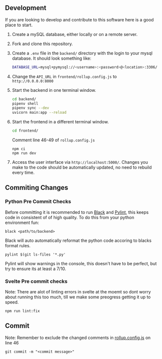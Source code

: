 ## Development 
If you are looking to develop and contribute to this software here is a good place to start. 
1. Create a mySQL database, either locally or on a remote server. 
2. Fork and clone this repository. 
3. Create a `.env` file in the `backend/` directory with the login to your mysql database. It should look something like:
    ```bash
    DATABASE_URL=mysql+pymysql://<username>:<password>@<location>:3306/<db_name>
    ```
4. Change the `API_URL` in `frontend/rollup.config.js` to `http://0.0.0.0:8000`
5. Start the backend in one terminal window.
    ```bash
    cd backend/
    pipenv shell
    pipenv sync --dev
    uvicorn main:app --reload
    ```
6. Start the frontend in a different terminal window.
    ```bash
    cd frontend/
    ```

    Comment line 46-49 of `rollup.config.js`
    
    
    ```
    npm ci
    npm run dev
    ```
7. Access the user interface via `http://localhost:5000/`. Changes you make to the code should be automatically updated, no need to rebuild every time.

## Commiting Changes

### Python Pre Commit Checks

Before committing it is recommended to run [Black](https://github.com/psf/black) and [Pylint](https://github.com/PyCQA/pylint), this keeps code in consistent of of high quality. To do this from your python environment fun:

    
    black <path/to/backend>
    
Black will auto automatically reformat the python code accoring to blacks format rules.

```
pylint $(git ls-files '*.py'
```

Pylint will show warnings in the console, this doesn't have to be perfect, but try to ensure its at least a 7/10.

### Svelte Pre commit checks
Note: There are alot of linting errors in svelte at the moemt so dont worry about running this too much, till we make some preogress getting it up to speed.

```
npm run lint:fix
```

## Commit 
Note: Remember to exclude the changed comments in [rollup.config.js](./frontend/rollup.config.js) on line 46
```
git commit -m "<commit message>"
```

